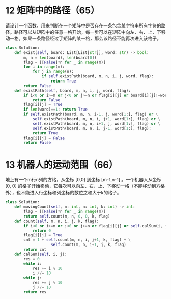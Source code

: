 # 12 矩阵中的路径（65）
请设计一个函数，用来判断在一个矩阵中是否存在一条包含某字符串所有字符的路径。路径可以从矩阵中的任意一格开始，每一步可以在矩阵中向左、右、上、下移动一格。如果一条路径经过了矩阵的某一格，那么该路径不能再次进入该格子。
```python
class Solution:
    def exist(self, board: List[List[str]], word: str) -> bool:
        m, n = len(board), len(board[0])
        flag = [[False]*n for _ in range(m)]
        for i in range(m):
            for j in range(n):
                if self.existPath(board, m, n, i, j, word, flag):
                    return True
        return False
    def existPath(self, board, m, n, i, j, word, flag):
        if i<0 or i>=m or j<0 or j>=n or flag[i][j] or board[i][j]!=word[0]:
            return False
        flag[i][j] = True
        if len(word)==1: return True
        if self.existPath(board, m, n, i-1, j, word[1:], flag) or \
            self.existPath(board, m, n, i, j+1, word[1:], flag) or \
            self.existPath(board, m, n, i+1, j, word[1:], flag) or \
            self.existPath(board, m, n, i, j-1, word[1:], flag):
            return True
        flag[i][j] = False
        return False
```
# 13 机器人的运动范围（66）
地上有一个m行n列的方格，从坐标 [0,0] 到坐标 [m-1,n-1] 。一个机器人从坐标 [0, 0] 的格子开始移动，它每次可以向左、右、上、下移动一格（不能移动到方格外），也不能进入行坐标和列坐标的数位之和大于k的格子。
```python
class Solution:
    def movingCount(self, m: int, n: int, k: int) -> int:
        flag = [[False]*n for _ in range(m)]
        return self.count(m, n, 0, 0, k, flag)
    def count(self, m, n, i, j, k, flag):
        if i<0 or i>=m or j<0 or j>=n or flag[i][j] or self.calSum(i, j)>k:
            return 0
        flag[i][j] = True
        cnt = 1 + self.count(m, n, i, j+1, k, flag) + \
                    self.count(m, n, i+1, j, k, flag)
        return cnt
    def calSum(self, i, j):
        res = 0
        while i:
            res += i % 10
            i //= 10
        while j:
            res += j % 10
            j //= 10
        return res
```